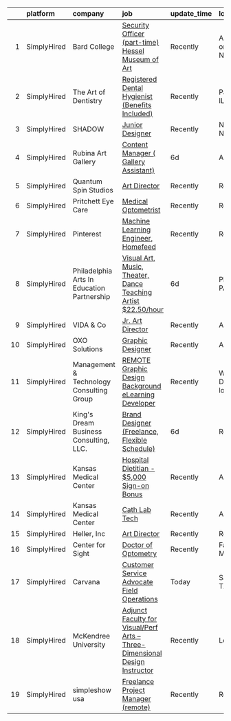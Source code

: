 

|    | platform    | company                                    | job                                                                                                                                                                               | update_time   | location                     |
|---:|:------------|:-------------------------------------------|:----------------------------------------------------------------------------------------------------------------------------------------------------------------------------------|:--------------|:-----------------------------|
|  1 | SimplyHired | Bard College                               | [Security Officer (part-time) Hessel Museum of Art](https://www.simplyhired.com/job/e_mHS5mJQ07MCDyKxqYtRja_E6Jc0L_5dkYd8lZivbe07HdhZhQmvw?q=visual+art)                          | Recently      | Annandale-on-Hudson, NY      |
|  2 | SimplyHired | The Art of Dentistry                       | [Registered Dental Hygienist (Benefits Included)](https://www.simplyhired.com/job/qldihpFlA8HwPf8V2dlF4DbssJ1NBhlkZP-FVA7K5UUXGhi3U_xY3w?q=visual+art)                            | Recently      | Park Ridge, IL               |
|  3 | SimplyHired | SHADOW                                     | [Junior Designer](https://www.simplyhired.com/job/agjV5-y7l0QccSCnq658GZwD0W9D72p0vH3jw7aFomUueqQec7xVvQ?q=visual+art)                                                            | Recently      | New York, NY                 |
|  4 | SimplyHired | Rubina Art Gallery                         | [Content Manager ( Gallery Assistant)](https://www.simplyhired.com/job/iEhnZlZg8qr49_Wnxa9TJOy_Op42h8bAU5MTKGM57ghW1y65nw_DTw?q=visual+art)                                       | 6d            | Austin, TX                   |
|  5 | SimplyHired | Quantum Spin Studios                       | [Art Director](https://www.simplyhired.com/job/Jq2VTQeHj3vB7ZqawiVN2o1fqgBkxj5EBS8ooyEix4yW9PNagKxHxw?q=visual+art)                                                               | Recently      | Remote                       |
|  6 | SimplyHired | Pritchett Eye Care                         | [Medical Optometrist](https://www.simplyhired.com/job/qkLF0fGZ-vF2CQqxD04EvPrqYsEPD0ELBNytrnGpnNwpchet5dBblg?q=visual+art)                                                        | Recently      | Reno, NV                     |
|  7 | SimplyHired | Pinterest                                  | [Machine Learning Engineer, Homefeed](https://www.simplyhired.com/job/roy06GuquqD_Nf3roSxh6gDIwJkzuUxyb_eTeO_o81goBVwxNLX5Dg?q=visual+art)                                        | Recently      | Remote                       |
|  8 | SimplyHired | Philadelphia Arts In Education Partnership | [Visual Art, Music, Theater, Dance Teaching Artist $22.50/hour](https://www.simplyhired.com/job/PVVa5w0jCSBCo2798CbV9dmizP7uPZHcOEX2fGvusyMISzRntbD_Lw?q=visual+art)              | 6d            | Philadelphia, PA             |
|  9 | SimplyHired | VIDA & Co                                  | [Jr. Art Director](https://www.simplyhired.com/job/7c51IfO5MCKzAqi_yjmCV0AKgOSh6eyiIXt2DZ0M45FQffR0i3BGJw?q=visual+art)                                                           | Recently      | Austin, TX                   |
| 10 | SimplyHired | OXO Solutions                              | [Graphic Designer](https://www.simplyhired.com/job/BXUyWLRJM5GqlXxmpwBw-g_A_qs7M6-f7IDZTvQqqHxFROKtKw3p1Q?q=visual+art)                                                           | Recently      | Adobe, AZ                    |
| 11 | SimplyHired | Management & Technology Consulting Group   | [REMOTE Graphic Design Background eLearning Developer](https://www.simplyhired.com/job/PwMLCAOb3b3XYzGHklWuv2tFpO-LWzhLDXsZ7OFZ6o6eDTUiTGikjQ?q=visual+art)                       | Recently      | Wilmington, DE +24 locations |
| 12 | SimplyHired | King's Dream Business Consulting, LLC.     | [Brand Designer (Freelance, Flexible Schedule)](https://www.simplyhired.com/job/hIPsX1AxaZGhi7zH4dpE21duT0ZAngUPcmzal4ik55hRanfbChEDrw?q=visual+art)                              | 6d            | Remote                       |
| 13 | SimplyHired | Kansas Medical Center                      | [Hospital Dietitian - $5,000 Sign-on Bonus](https://www.simplyhired.com/job/aVGGWAeHqAdO4LwvQYMKAGvBYm42VFuIxyWE8MBDXfYW-s7rb-3sFw?q=visual+art)                                  | Recently      | Andover, KS                  |
| 14 | SimplyHired | Kansas Medical Center                      | [Cath Lab Tech](https://www.simplyhired.com/job/mjq_8GEv8nNc64b0K6ePPa4ahh_2QKFxTjc6m_1Soz68pgIDQx768g?q=visual+art)                                                              | Recently      | Andover, KS                  |
| 15 | SimplyHired | Heller, Inc                                | [Art Director](https://www.simplyhired.com/job/8xdMBvsKw_YdIZ7Ozt2hlokyTb1wYRMLJQgE5TbHeIZeIbudXDTZtQ?q=visual+art)                                                               | Recently      | Remote                       |
| 16 | SimplyHired | Center for Sight                           | [Doctor of Optometry](https://www.simplyhired.com/job/Dc4EkkMiJZD22CbyZllvxveSAZ7hEH4ZJ0k_nw49ya2w-YWxr34alA?q=visual+art)                                                        | Recently      | Fall River, MA               |
| 17 | SimplyHired | Carvana                                    | [Customer Service Advocate Field Operations](https://www.simplyhired.com/job/CGL7NPCk1MsUW-YUK_h6WW_UE1JMEiij-Q-j95hq7VOSQiBDpKQYkw?q=visual+art)                                 | Today         | San Antonio, TX              |
| 18 | SimplyHired | McKendree University                       | [Adjunct Faculty for Visual/Perf Arts – Three-Dimensional Design Instructor](https://www.simplyhired.com/job/CfZjYJ126q_w106Af5g4K0Rc4pIXznO29tMlDfzXI0kOv1cl2OYj5A?q=visual+art) | Recently      | Lebanon, IL                  |
| 19 | SimplyHired | simpleshow usa                             | [Freelance Project Manager (remote)](https://www.simplyhired.com/job/J9vN01SxmqHnbOQ74UZ8yYq_CJ6B_opdG7KaFAlL4S1X7ZfXjS-37Q?q=visual+art)                                         | Recently      | Remote                       |